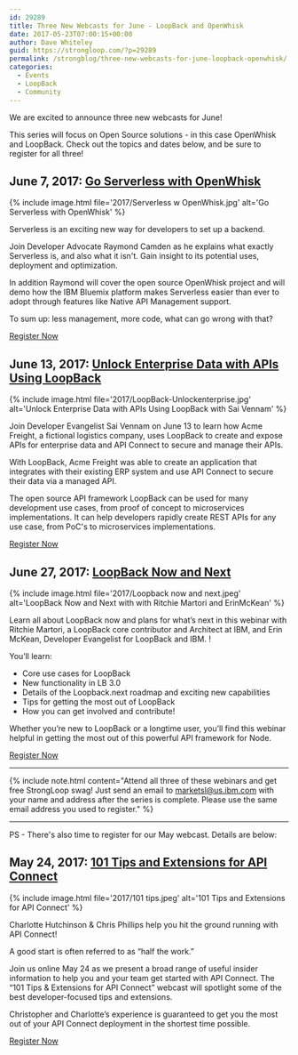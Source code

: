 ```yaml
---
id: 29289
title: Three New Webcasts for June - LoopBack and OpenWhisk
date: 2017-05-23T07:00:15+00:00
author: Dave Whiteley
guid: https://strongloop.com/?p=29289
permalink: /strongblog/three-new-webcasts-for-june-loopback-openwhisk/
categories:
  - Events
  - LoopBack
  - Community
---
```


We are excited to announce three new webcasts for June!

This series will focus on Open Source solutions - in this case OpenWhisk and LoopBack. Check out the topics and dates below, and be sure to register for all three!
 
## June 7, 2017: [Go Serverless with OpenWhisk](https://engage.vevent.com/index.jsp?eid=556&seid=90389)

{% include image.html file='2017/Serverless w OpenWhisk.jpg' alt='Go Serverless with OpenWhisk' %}

Serverless is an exciting new way for developers to set up a backend. 

Join Developer Advocate Raymond Camden as he explains what exactly Serverless is, and also what it isn't. Gain insight to its potential uses, deployment and optimization.

In addition Raymond will cover the open source OpenWhisk project and will demo how the IBM Bluemix platform makes Serverless easier than ever to adopt through features like Native API Management support.

To sum up: less management, more code, what can go wrong with that?
<!--more-->

[Register Now](https://engage.vevent.com/index.jsp?eid=556&seid=90389)

## June 13, 2017: [Unlock Enterprise Data with APIs Using LoopBack](https://engage.vevent.com/index.jsp?eid=556&seid=90377)

{% include image.html file='2017/LoopBack-Unlockenterprise.jpg' alt='Unlock Enterprise Data with APIs Using LoopBack with Sai Vennam' %}

Join Developer Evangelist Sai Vennam on June 13 to learn how Acme Freight, a fictional logistics company, uses LoopBack to create and expose APIs for enterprise data and API Connect to secure and manage their APIs.

With LoopBack, Acme Freight was able to create an application that integrates with their existing ERP system and use API Connect to secure their data via a managed API.

The open source API framework LoopBack can be used for many development use cases, from proof of concept to microservices implementations. It can help developers rapidly create REST APIs for any use case, from PoC's to microservices implementations.

[Register Now](https://engage.vevent.com/index.jsp?eid=556&seid=90377)

## June 27, 2017: [LoopBack Now and Next](https://engage.vevent.com/index.jsp?eid=556&seid=90290)

{% include image.html file='2017/Loopback now and next.jpeg' alt='LoopBack Now and Next with with Ritchie Martori and ErinMcKean' %}

Learn all about LoopBack now and plans for what’s next in this webinar with Ritchie Martori, a LoopBack core contributor and Architect at IBM, and Erin McKean, Developer Evangelist for LoopBack and IBM. !

You’ll learn:

* Core use cases for LoopBack
* New functionality in LB 3.0
* Details of the Loopback.next roadmap and exciting new capabilities
* Tips for getting the most out of LoopBack
* How you can get involved and contribute!

Whether you’re new to LoopBack or a longtime user, you’ll find this webinar helpful in getting the most out of this powerful API framework for Node.

[Register Now](https://engage.vevent.com/index.jsp?eid=556&seid=90290)

- - - -

{% include note.html content="Attend all three of these webinars and get free StrongLoop swag! Just send an email to <a href="mailto:marketsl@us.ibm.com">marketsl@us.ibm.com</a> with your name and address after the series is complete. Please use the same email address you used to register." %}

- - - -

PS - There's also time to register for our May webcast. Details are below:

## May 24, 2017: [101 Tips and Extensions for API Connect](https://engage.vevent.com/index.jsp?eid=556&seid=90261)

{% include image.html file='2017/101 tips.jpeg' alt='101 Tips and Extensions for API Connect' %}

Charlotte Hutchinson &amp; Chris Phillips help you hit the ground running with API Connect!
 
A good start is often referred to as “half the work.”
 
Join us online May 24 as we present a broad range of useful insider information to help you and your team get started with API Connect. The “101 Tips & Extensions for API Connect” webcast will spotlight some of the best developer-focused tips and extensions.
 
Christopher and Charlotte’s experience is guaranteed to get you the most out of your API Connect deployment in the shortest time possible.

[Register Now](https://engage.vevent.com/index.jsp?eid=556&seid=90261)

